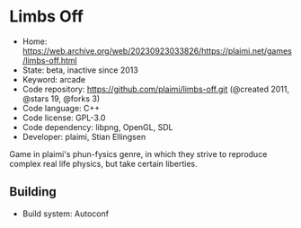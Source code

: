 # Limbs Off

- Home: https://web.archive.org/web/20230923033826/https://plaimi.net/games/limbs-off.html
- State: beta, inactive since 2013
- Keyword: arcade
- Code repository: https://github.com/plaimi/limbs-off.git (@created 2011, @stars 19, @forks 3)
- Code language: C++
- Code license: GPL-3.0
- Code dependency: libpng, OpenGL, SDL
- Developer: plaimi, Stian Ellingsen

Game in plaimi's phun-fysics genre, in which they strive to reproduce complex real life physics, but take certain liberties.

## Building

- Build system: Autoconf
